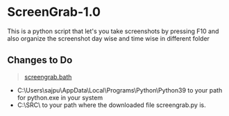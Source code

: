 # ScreenGrab-1.0
This is a python script that let's you take screenshots by pressing F10 and also organize the screenshot day wise and time wise in different  folder

## **Changes to Do**
>[screengrab.bath](screengrab.bat)
- C:\Users\sajpu\AppData\Local\Programs\Python\Python39 to your path for python.exe in your system
- C:\SRC\ to your path where the downloaded file screengrab.py is.
